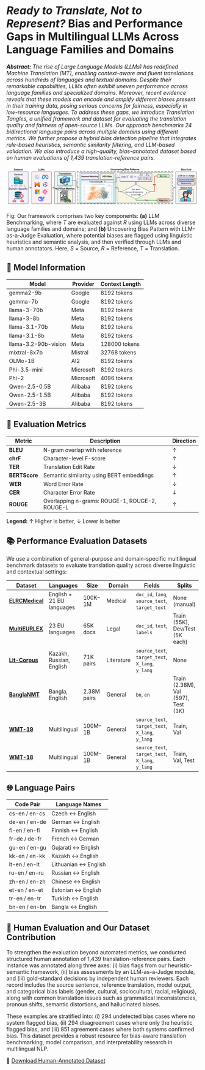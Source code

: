 # _Ready to Translate, Not to Represent?_ Bias and Performance Gaps in Multilingual LLMs Across Language Families and Domains

_**Abstract:** The rise of Large Language Models (LLMs) has redefined Machine Translation (MT), enabling context-aware and fluent translations across hundreds of languages and textual domains. Despite their remarkable capabilities, LLMs often exhibit uneven performance across language families and specialized domains. Moreover, recent evidence reveals that these models can encode and amplify different biases present in their training data, posing serious concerns for fairness, especially in low-resource languages. To address these gaps, we introduce Translation Tangles, a unified framework and dataset for evaluating the translation quality and fairness of open-source LLMs. Our approach benchmarks 24 bidirectional language pairs across multiple domains using different metrics. We further propose a hybrid bias detection pipeline that integrates rule-based heuristics, semantic similarity filtering, and LLM-based validation. We also introduce a high-quality, bias-annotated dataset based on human evaluations of 1,439 translation-reference pairs._

<p align="center">
  <img src="assets/overview.png" alt="Methodology Diagram"/>
</p>

Fig: Our framework comprises two key components: **(a)** LLM Benchmarking, where _T_ are evaluated against _R_ using LLMs across diverse language families and domains; and **(b)** Uncovering Bias Pattern with LLM-as-a-Judge Evaluation, where potential biases are flagged using linguistic heuristics and semantic analysis, and then verified through LLMs and human annotators. Here, _S_ = Source, _R_ = Reference, _T_ = Translation.

## 🧠 Model Information

<table>
<thead>
<tr>
<th>Model</th>
<th>Provider</th>
<th>Context Length</th>
</tr>
</thead>
<tbody>
<tr><td>gemma2-9b</td><td>Google</td><td>8192 tokens</td></tr>
<tr><td>gemma-7b</td><td>Google</td><td>8192 tokens</td></tr>
<tr><td>llama-3-70b</td><td>Meta</td><td>8192 tokens</td></tr>
<tr><td>llama-3-8b</td><td>Meta</td><td>8192 tokens</td></tr>
<tr><td>llama-3.1-70b</td><td>Meta</td><td>8192 tokens</td></tr>
<tr><td>llama-3.1-8b</td><td>Meta</td><td>8192 tokens</td></tr>
<tr><td>llama-3.2-90b-vision</td><td>Meta</td><td>128000 tokens</td></tr>
<tr><td>mixtral-8x7b</td><td>Mistral</td><td>32768 tokens</td></tr>
<tr><td>OLMo-1B</td><td>AI2</td><td>8192 tokens</td></tr>
<tr><td>Phi-3.5-mini</td><td>Microsoft</td><td>8192 tokens</td></tr>
<tr><td>Phi-2</td><td>Microsoft</td><td>4096 tokens</td></tr>
<tr><td>Qwen-2.5-0.5B</td><td>Alibaba</td><td>8192 tokens</td></tr>
<tr><td>Qwen-2.5-1.5B</td><td>Alibaba</td><td>8192 tokens</td></tr>
<tr><td>Qwen-2.5-3B</td><td>Alibaba</td><td>8192 tokens</td></tr>
</tbody>
</table>

## 📏 Evaluation Metrics

| Metric       | Description                                         | Direction |
|--------------|-----------------------------------------------------|-----------|
| **BLEU**     | N-gram overlap with reference                       | ↑  |
| **chrF**     | Character-level F-score                             | ↑  |
| **TER**      | Translation Edit Rate                               | ↓  |
| **BERTScore**| Semantic similarity using BERT embeddings           | ↑  |
| **WER**      | Word Error Rate                                     | ↓  |
| **CER**      | Character Error Rate                                | ↓  |
| **ROUGE**    | Overlapping n-grams: ROUGE-1, ROUGE-2, ROUGE-L      | ↑  |


<p><strong>Legend:</strong> ↑ Higher is better, ↓ Lower is better</p>

## 📚 Performance Evaluation Datasets

We use a combination of general-purpose and domain-specific multilingual benchmark datasets to evaluate translation quality across diverse linguistic and contextual settings:

| Dataset        | Languages                | Size         | Domain       | Fields                                                                 | Splits                                |
|----------------|--------------------------|--------------|--------------|------------------------------------------------------------------------|----------------------------------------|
| [**ELRCMedical**](https://huggingface.co/datasets/qanastek/ELRC-Medical-V2) | English + 21 EU languages | 100K–1M      | Medical      | `doc_id`, `lang`, `source_text`, `target_text`                         | None (manual)                          |
| [**MultiEURLEX**](https://huggingface.co/datasets/coastalcph/multi_eurlex)     | 23 EU languages         | 65K docs     | Legal        | `doc_id`, `text`, `labels`                                             | Train (55K), Dev/Test (5K each)        |
| [**Lit-Corpus**](https://huggingface.co/datasets/Nothingger/kaz-rus-eng-literature-parallel-corpus)      | Kazakh, Russian, English | 71K pairs    | Literature   | `source_text`, `target_text`, `X_lang`, `y_lang`                       | None                                   |
| [**BanglaNMT**](https://huggingface.co/datasets/csebuetnlp/BanglaNMT)       | Bangla, English         | 2.38M pairs  | General      | `bn`, `en`                                                             | Train (2.38M), Val (597), Test (1K)    |
| [**WMT-19**](https://huggingface.co/datasets/wmt/wmt19)          | Multilingual            | 100M–1B      | General      | `source_text`, `target_text`, `X_lang`, `y_lang`                       | Train, Val                             |
| [**WMT-18**](https://huggingface.co/datasets/wmt/wmt18)          | Multilingual            | 100M–1B      | General      | `source_text`, `target_text`, `X_lang`, `y_lang`                       | Train, Val, Test                       |


## 🌐 Language Pairs

| Code Pair     | Language Names            |
|---------------|---------------------------|
| cs-en / en-cs | Czech ↔ English            |
| de-en / en-de | German ↔ English           |
| fi-en / en-fi | Finnish ↔ English          |
| fr-de / de-fr | French ↔ German            |
| gu-en / en-gu | Gujarati ↔ English         |
| kk-en / en-kk | Kazakh ↔ English           |
| lt-en / en-lt | Lithuanian ↔ English       |
| ru-en / en-ru | Russian ↔ English          |
| zh-en / en-zh | Chinese ↔ English          |
| et-en / en-et | Estonian ↔ English         |
| tr-en / en-tr | Turkish ↔ English          |
| bn-en / en-bn | Bangla ↔ English           |

## 🧪 Human Evaluation and Our Dataset Contribution

To strengthen the evaluation beyond automated metrics, we conducted structured human annotation of 1,439 translation-reference pairs. Each instance was annotated along three axes: (i) bias flags from our heuristic-semantic framework, (ii) bias assessments by an LLM-as-a-Judge module, and (iii) gold-standard decisions by independent human reviewers. Each record includes the source sentence, reference translation, model output, and categorical bias labels (gender, cultural, sociocultural, racial, religious), along with common translation issues such as grammatical inconsistencies, pronoun shifts, semantic distortions, and hallucinated biases.

These examples are stratified into: (i) 294 undetected bias cases where no system flagged bias, (ii) 294 disagreement cases where only the heuristic flagged bias, and (iii) 851 agreement cases where both systems confirmed bias. This dataset provides a robust resource for bias-aware translation benchmarking, model comparison, and interpretability research in multilingual NLP.

📂 [Download Human-Annotated Dataset](dataset/translation_tangles_dataset.csv)
